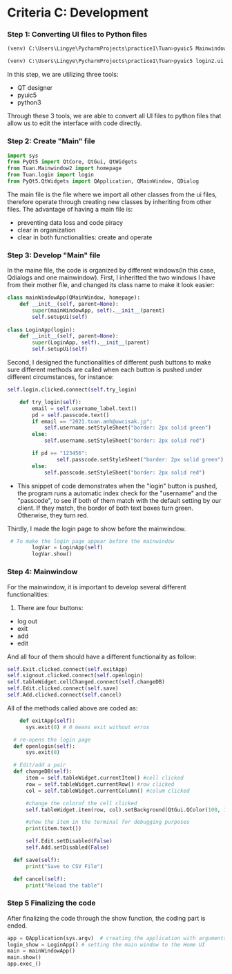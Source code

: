 Criteria C: Development
====

### Step 1: Converting UI files to Python files

```.py
(venv) C:\Users\Lingye\PycharmProjects\practice1\Tuan>pyuic5 Mainwindow.ui > Mainwindow2.py

(venv) C:\Users\Lingye\PycharmProjects\practice1\Tuan>pyuic5 login2.ui > login.py

```
In this step, we are utilizing three tools:
- QT designer
- pyuic5
- python3

Through these 3 tools, we are able to convert all UI files to python files that allow us to edit the interface with code directly.

### Step 2: Create "Main" file
```.py
import sys
from PyQt5 import QtCore, QtGui, QtWidgets
from Tuan.Mainwindow2 import homepage
from Tuan.login import login
from PyQt5.QtWidgets import QApplication, QMainWindow, QDialog
```
The main file is the file where we import all other classes from the ui files, therefore operate through creating new classes by inheriting
from other files. The advantage of having a main file is:
- preventing data loss and code piracy
- clear in organization
- clear in both functionalities: create and operate

### Step 3: Develop "Main" file

In the maine file, the code is organized by different windows(In this case, Qdialogs and one mainwindow).
First, I inheritted the two windows I have from their mother file, and changed its class name to make it look easier:

```.py
class mainWindowApp(QMainWindow, homepage):
    def __init__(self, parent=None):
        super(mainWindowApp, self).__init__(parent)
        self.setupUi(self)
        
class LoginApp(login):
    def __init__(self, parent=None):
        super(LoginApp, self).__init__(parent)
        self.setupUi(self)
```

Second, I designed the functionalities of different push buttons to make sure different methods are called when each button is pushed under
different circumstances, for instance:

```.py
self.login.clicked.connect(self.try_login)

    def try_login(self):
        email = self.username_label.text()
        pd = self.passcode.text()
        if email == "2021.tuan.anh@uwcisak.jp":
            self.username.setStyleSheet("border: 2px solid green")
        else:
            self.username.setStyleSheet("border: 2px solid red")

        if pd == "123456":
                self.passcode.setStyleSheet("border: 2px solid green")
        else:
            self.passcode.setStyleSheet("border: 2px solid red")
```

- This snippet of code demonstrates when the "login" button is pushed, the program runs a automatic index check for the "username"
and the "passcode", to see if both of them match with the default setting by our client. If they match, the border of both text boxes turn
green. Otherwise, they turn red.

Thirdly, I made the login page to show before the mainwindow.
```.py
 # To make the login page appear before the mainwindow
        logVar = LoginApp(self)
        logVar.show()
 ```

### Step 4: Mainwindow
For the mainwindow, it is important to develop several different functionalities:
1. There are four buttons:
  - log out
  - exit
  - add
  - edit
  
  And all four of them should have a different functionality as follow:
  
  ```.py
  self.Exit.clicked.connect(self.exitApp)
  self.signout.clicked.connect(self.openlogin)
  self.tableWidget.cellChanged.connect(self.changeDB)
  self.Edit.clicked.connect(self.save)
  self.Add.clicked.connect(self.cancel)
  ```
  
  All of the methods called above are coded as:
  
  ```.py
      def exitApp(self):
        sys.exit(0) # 0 means exit without erros

    # re-opens the login page
    def openlogin(self):
        sys.exit(0)

    # Edit/add a pair
    def changeDB(self):
        item = self.tableWidget.currentItem() #cell clicked
        row = self.tableWidget.currentRow() #row clicked
        col = self.tableWidget.currentColumn() #colum clicked

        #change the colorof the cell clicked
        self.tableWidget.item(row, col).setBackground(QtGui.QColor(100, 100, 150))

        #show the item in the terminal for debugging purposes
        print(item.text())

        self.Edit.setDisabled(False)
        self.Add.setDisabled(False)

    def save(self):
        print("Save to CSV File")

    def cancel(self):
        print("Reload the table")
   ```
    
### Step 5 Finalizing the code

After finalizing the code through the show function, the coding part is ended.
```.py
app = QApplication(sys.argv)  # creating the application with arguments from user
login_show = LoginApp() # setting the main window to the Home UI
main = mainWindowApp()
main.show()
app.exec_()

```
